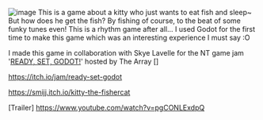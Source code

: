 ![image](https://github.com/Smijj/KittyTheFishercat/assets/61775765/0b8169f8-7f8b-4582-a10d-94241b3db328)
This is a game about a kitty who just wants to eat fish and sleep~ But how does he get the fish? By fishing of course, to the beat of some funky tunes even! This is a rhythm game after all...
I used Godot for the first time to make this game which was an interesting experience I must say :O

I made this game in collaboration with Skye Lavelle for the NT game jam '[READY, SET, GODOT!](https://itch.io/jam/ready-set-godot)' hosted by The Array []

https://itch.io/jam/ready-set-godot

https://smijj.itch.io/kitty-the-fishercat

[Trailer] https://www.youtube.com/watch?v=pgCONLExdpQ
